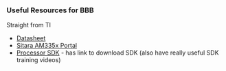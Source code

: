 ### Useful Resources for BBB


Straight from TI

* [Datasheet](http://www.ti.com/lit/ds/symlink/am3358.pdf)
* [Sitara AM335x Portal](http://processors.wiki.ti.com/index.php/Sitara_AM335x_Portal)
* [Processor SDK](http://www.ti.com/tool/processor-sdk-am335x) - has link to download SDK (also have really useful SDK training videos)
